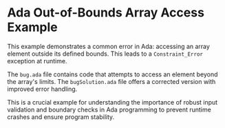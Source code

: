 # Ada Out-of-Bounds Array Access Example

This example demonstrates a common error in Ada: accessing an array element outside its defined bounds.  This leads to a `Constraint_Error` exception at runtime.

The `bug.ada` file contains code that attempts to access an element beyond the array's limits. The `bugSolution.ada` file offers a corrected version with improved error handling.

This is a crucial example for understanding the importance of robust input validation and boundary checks in Ada programming to prevent runtime crashes and ensure program stability.